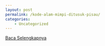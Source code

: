 ```yaml
---
layout: post
permalink: /kode-alam-mimpi-ditusuk-pisau/
categories:
    - Uncategorized
---
```


[Baca Selengkapnya](/07)